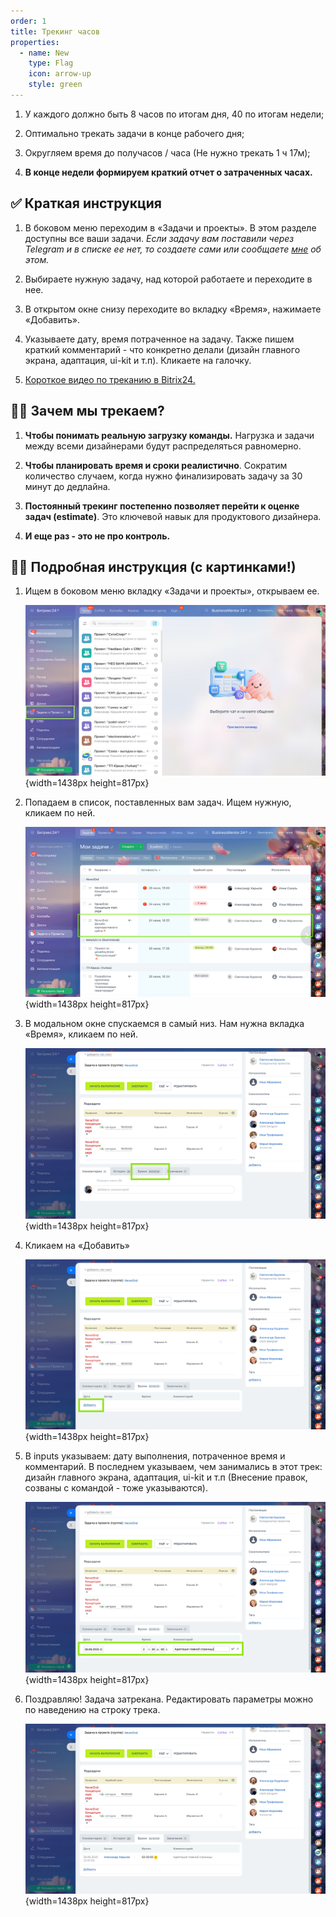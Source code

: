 ```yaml
---
order: 1
title: Трекинг часов
properties:
  - name: New
    type: Flag
    icon: arrow-up
    style: green
---
```


<note type="tip" title="Важные поинты" collapsed="true">

1. У каждого должно быть 8 часов по итогам дня, 40 по итогам недели;

2. Оптимально трекать задачи в конце рабочего дня;

3. Округляем время до получасов / часа (Не нужно трекать 1 ч 17м);

4. **В конце недели формируем краткий отчет о затраченных часах.**

</note>

## ✅  **Краткая инструкция**

1. В боковом меню переходим в «Задачи и проекты». В этом разделе доступны все ваши задачи. *Если задачу вам поставили через Telegram и в списке ее нет, то создаете сами или сообщаете* [*мне*](https://t.me/kharkovdesign) *об этом.*

2. Выбираете нужную задачу, над которой работаете и переходите в нее.

3. В открытом окне снизу переходите во вкладку «Время», нажимаете «Добавить».

4. Указываете дату, время потраченное на задачу. Также пишем краткий комментарий - что конкретно делали (дизайн главного экрана, адаптация, ui-kit и т.п). Кликаете на галочку.

5. [Короткое видео по треканию в Bitrix24.](https://www.loom.com/share/70f3c25d5c0341ff8ba82c8ea77b0943?sid=9ed4b1b7-0748-4150-b321-df0d7484831e)

## 🙋‍♂️ **Зачем мы трекаем?**

1. **Чтобы понимать реальную загрузку команды.** Нагрузка и задачи между всеми дизайнерами будут распределяться равномерно.

2. **Чтобы планировать время и сроки реалистично**. Сократим количество случаем, когда нужно финализировать задачу за 30 минут до дедлайна.

3. **Постоянный трекинг постепенно позволяет перейти к оценке задач (estimate)**. Это ключевой навык для продуктового дизайнера.

4. **И еще раз - это не про контроль.**



## 🙌🏻  **Подробная инструкция (с картинками!**)

1. Ищем в боковом меню вкладку «Задачи и проекты», открываем ее.

   ![](./treking-vremeni.jpeg){width=1438px height=817px}

2. Попадаем в список, поставленных вам задач. Ищем нужную, кликаем по ней.

   ![](./treking-vremeni-2.jpeg){width=1438px height=817px}

3. В модальном окне спускаемся в самый низ. Нам нужна вкладка «Время», кликаем по ней.

   ![](./treking-vremeni-3.jpeg){width=1438px height=817px}

4. Кликаем на «Добавить»

   ![](./treking-vremeni-4.jpeg){width=1438px height=817px}

5. В inputs указываем: дату выполнения, потраченное время и комментарий. В последнем указываем, чем занимались в этот трек: дизайн главного экрана, адаптация, ui-kit и т.п (Внесение правок, созваны с командой - тоже указываются).

   ![](./treking-vremeni-5.jpeg){width=1438px height=817px}

6. Поздравляю! Задача затрекана. Редактировать параметры можно по наведению на строку трека.

   ![](./treking-vremeni-7.jpeg){width=1438px height=817px}